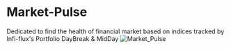 # Market-Pulse
Dedicated to find the health of financial market based on indices tracked by Infi-flux's Portfolio DayBreak &amp; MidDay
![Market_Pulse](https://github.com/Infi-boy/Market-Pulse/assets/155448161/fce93262-6361-4900-8125-8fe493e85eb4)
